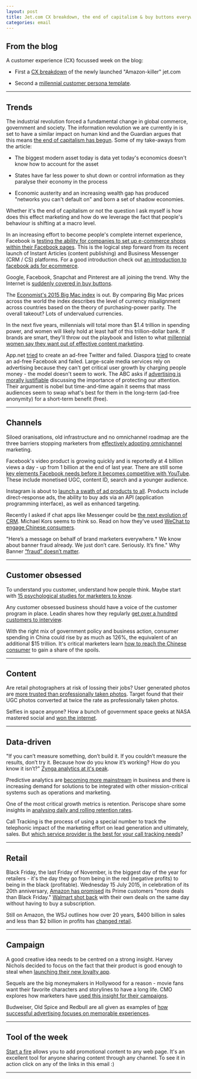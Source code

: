 ```yaml
---
layout: post
title: Jet.com CX breakdown, the end of capitalism & buy buttons everywhere
categories: email
---
```


## From the blog

A customer experience (CX) focussed week on the blog:

* First a [CX breakdown][jet] of the newly launched "Amazon-killer" jet.com

* Second a [millennial customer persona template][millenialper].

[millenialper]:http://www.heuro.net/blog/millennial-customer-persona-template-one/

[jet]:http://www.heuro.net/blog/cx-breakdown-of-jet-dot-com/

***

## Trends

The industrial revolution forced a fundamental change in global commerce, government and society. The information revolution we are currently in is set to have a similar impact on human kind and the Guardian argues that this means [the end of capitalism has begun][capend]. Some of my take-aways from the article:

* The biggest modern asset today is data yet today's economics doesn't know how to account for the asset

* States have far less power to shut down or control information as they paralyse their economy in the process

* Economic austerity and an increasing wealth gap has produced "networks you can't default on" and born a set of shadow economies.

Whether it's the end of capitalism or not the question I ask myself is how does this effect marketing and how do we leverage the fact that people's behaviour is shifting at a macro level.

[capend]:http://stfi.re/nggpv

In an increasing effort to become people's complete internet experience, Facebook is [testing the ability for companies to set up e-commerce shops within their Facebook pages][fbecom]. This is the logical step forward from its recent launch of Instant Articles (content publishing) and Business Messenger (CRM / CS) platforms. For a good introduction check out [an introduction to facebook ads for ecommerce][fbecomintro].

[fbecom]:http://stfi.re/vwzpz

[fbecomintro]:http://stfi.re/vxdxw

Google, Facebook, Snapchat and Pinterest are all joining the trend. Why the Internet is [suddenly covered in buy buttons][buybutton].

[buybutton]:http://stfi.re/rgdae

The [Economist's 2015 Big Mac index][bigmac] is out. By comparing Big Mac prices across the world the index describes the level of currency misalignment across countries based on the theory of purchasing-power parity. The overall takeout? Lots of undervalued currencies.

[bigmac]:http://stfi.re/bwdrp

In the next five years, millennials will total more than $1.4 trillion in spending power, and women will likely hold at least half of this trillion-dollar bank. If brands are smart, they'll throw out the playbook and listen to what [millennial women say they want out of effective content marketing][millenialwomen].

[millenialwomen]:http://stfi.re/pyarp

App.net [tried][appnet] to create an ad-free Twitter and failed. Diaspora [tried][diaspora] to create an ad-free Facebook and failed. Large-scale media services rely on advertising because they can't get critical user growth by charging people money - the model doesn't seem to work. The ABC asks if [advertising is morally justifiable][admorally] discussing the importance of protecting our attention. Their argument is nobel but time-and-time again it seems that mass audiences seem to swap what's best for them in the long-term (ad-free anonymity) for a short-term benefit (free).

[appnet]:http://stfi.re/appag

[diaspora]:http://stfi.re/yxxna

[admorally]:http://stfi.re/wxxag

***

## Channels

Siloed oranisations, old infrastructure and no omnichannel roadmap are the three barriers stopping marketers from [effectively adopting omnichannel][effectomni] marketing.

[effectomni]:http://stfi.re/wdbro

Facebook's video product is growing quickly and is reportedly at 4 billion views a day - up from 1 billion at the end of last year. There are still some [key elements Facebook needs before it becomes competitive with YouTube][fbvideo]. These include monetised UGC, content ID, search and a younger audience.

[fbvideo]:http://stfi.re/okbvy

Instagram is about to [launch a swath of ad products to all][instad]. Products include direct-response ads, the ability to buy ads via an API (application programming interface), as well as enhanced targeting.

[instad]:http://stfi.re/xnnwa

Recently I asked if chat apps like Messenger could be [the next evolution of CRM][futurecrm]. Michael Kors seems to think so. Read on how they've used [WeChat to engage Chinese consumers][mkwechat].

[futurecrm]:http://www.heuro.net/blog/the-future-of-crm/

[mkwechat]:http://stfi.re/nggrv

"Here’s a message on behalf of brand marketers everywhere.† We know about banner fraud already. We just don’t care. Seriously. It’s fine." Why Banner [“fraud” doesn’t matter][bannerf].

[bannerf]:http://stfi.re/yxvag

***

## Customer obsessed

To understand you customer, understand how people think. Maybe start with [15 psychological studies for marketers to know][psychostudy].

[psychostudy]:http://stfi.re/gggpp

Any customer obsessed business should have a voice of the customer program in place. Leadin shares how they regularly [get over a hundred customers to interview][100int].

[100int]:http://stfi.re/dpevd

With the right mix of government policy and business action, consumer spending in China could rise by as much as 126%, the equivalent of an additional $15 trillion. It's critical marketers learn [how to reach the Chinese consumer][chinaus] to gain a share of the spoils.

[chinaus]:http://stfi.re/yagya

***

## Content

Are retail photographers at risk of lossing their jobs? User generated photos are [more trusted than professionally taken photos][ugcphoto]. Target found that their UGC photos converted at twice the rate as professionally taken photos.

[ugcphoto]:http://stfi.re/zzdgp

Selfies in space anyone? How a bunch of government space geeks at NASA mastered social and [won the internet][nasasocial].

[nasasocial]:http://stfi.re/lggja

***

## Data-driven

"If you can’t measure something, don’t build it. If you couldn’t measure the results, don’t try it. Because how do you know it’s working? How do you know it isn’t?" [Zynga analytics at it's peak][zynga].

[zynga]:http://stfi.re/vxxnr

Predictive analytics are [becoming more mainstream][predan] in business and there is increasing demand for solutions to be integrated with other mission-critical systems such as operations and marketing.

[predan]:http://stfi.re/nazea

One of the most critical growth metrics is retention. Periscope share some insights in [analysing daily and rolling retention rates][retention].

[retention]:http://stfi.re/okbay

Call Tracking is the process of using a special number to track the telephonic impact of the marketing effort on lead generation and ultimately, sales. But [which service provider is the best for your call tracking needs][calltrack]?

[calltrack]:http://stfi.re/kewyo

***

## Retail

Black Friday, the last Friday of November, is the biggest day of the year for retailers - it's the day they go from being in the red (negative profits) to being in the black (profitable). Wednesday 15 July 2015, in celebration of its 20th anniversary, [Amazon has promised][amazondeals] its Prime customers "more deals than Black Friday." [Walmart shot back][wmart] with their own deals on the same day without having to buy a subscription.

[amazondeals]:http://stfi.re/lweox

[wmart]:http://stfi.re/agydd

Still on Amazon, the WSJ outlines how over 20 years, $400 billion in sales and less than $2 billion in profits has [changed retail][wsjamazon].

[wsjamazon]:http://stfi.re/oeewd

***

## Campaign

A good creative idea needs to be centred on a strong insight. Harvey Nichols decided to focus on the fact that their product is good enough to steal when [launching their new loyalty app][harveynicks].

[harveynicks]:http://stfi.re/oklgb

Sequels are the big moneymakers in Hollywood for a reason - movie fans want their  favorite characters and storylines to have a long life. CMO explores how marketers have [used this insight for their campaigns][sequeleffect].

[sequeleffect]:http://stfi.re/rgdwe

Budweiser, Old Spice and Redbull are all given as examples of [how successful advertising focuses on memorable experiences][sucex].

[sucex]:http://stfi.re/djjrv

***

## Tool of the week

[Start a fire][saf] allows you to add promotional content to any web page. It's an excellent tool for anyone sharing content through any channel. To see it in action click on any of the links in this email :)

[saf]:http://startafire.com/

***
